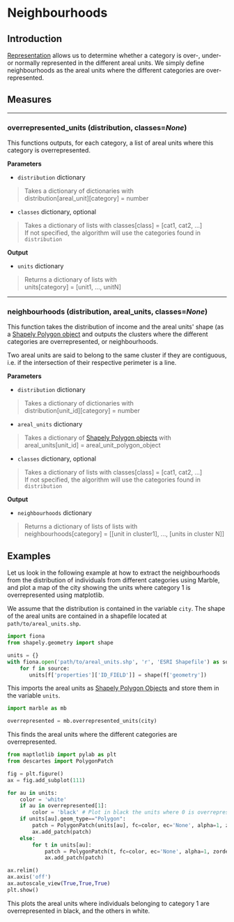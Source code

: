 # Neighbourhoods

## Introduction

[Representation](representation.md) allows us to determine whether a category is over-, under- or
normally represented in the different areal units. We simply define
neighbourhoods as the areal units where the different categories are
over-represented.

## Measures

----

### **overrepresented_units** (distribution, classes=*None*)

This functions outputs, for each category, a list of areal units where this
category is overrepresented.


**Parameters**

* `distribution`  dictionary
> Takes a dictionary of dictionaries with  
> distribution[areal_unit][category] = number 
* `classes` dictionary, optional
> Takes a dictionary of lists with classes[class] = [cat1, cat2, ...]  
> If not specified, the algorithm will use the categories found in
> `distribution`

**Output**

* `units` dictionary
> Returns a dictionary of lists with  
> units[category] = [unit1, ..., unitN]

----

### **neighbourhoods** (distribution, areal_units, classes=*None*)

This function takes the distribution of income and the areal units' shape (as a
[Shapely Polygon object](http://toblerity.org/shapely/manual.html) and outputs the clusters where the different categories
are overrepresented, or neighbourhoods. 

Two areal units are said to belong to the same cluster if they are contiguous,
i.e. if the intersection of their respective perimeter is a line.

**Parameters**

* `distribution`  dictionary
> Takes a dictionary of dictionaries with  
> distribution[unit_id][category] = number 
* `areal_units` dictionary
> Takes a dictionary of [Shapely Polygon objects](http://toblerity.org/shapely/manual.html) with   
> areal_units[unit_id] = areal_unit_polygon_object
* `classes` dictionary, optional
> Takes a dictionary of lists with classes[class] = [cat1, cat2, ...]  
> If not specified, the algorithm will use the categories found in
> `distribution`

**Output**

* `neighbourhoods` dictionary
> Returns a dictionary of lists of lists with  
> neighbourhoods[category] = [[unit in cluster1], ..., [units in cluster N]]

## Examples

Let us look in the following example at how to extract the neighbourhoods from
the distribution of individuals from different categories using Marble, and plot
a map of the city showing the units where category 1 is overrepresented using
matplotlib.

We assume that the distribution is contained in the variable `city`. The shape
of the areal units are contained in a shapefile located at
`path/to/areal_units.shp`.

```python
import fiona
from shapely.geometry import shape

units = {}
with fiona.open('path/to/areal_units.shp', 'r', 'ESRI Shapefile') as source:
    for f in source:
       units[f['properties']['ID_FIELD']] = shape(f['geometry'])
```

This imports the areal units as [Shapely Polygon Objects](http://toblerity.org/shapely/manual.html) and store them in the variable `units`.

```python
import marble as mb

overrepresented = mb.overrepresented_units(city)
```

This finds the areal units where the different categories are overrepresented.

```python
from maptlotlib import pylab as plt
from descartes import PolygonPatch

fig = plt.figure()
ax = fig.add_subplot(111)

for au in units:
    color = 'white'
    if au in overrepresented[1]:
        color = 'black' # Plot in black the units where 0 is overrepresented
    if units[au].geom_type=="Polygon":
        patch = PolygonPatch(units[au], fc=color, ec='None', alpha=1, zorder=1)
        ax.add_patch(patch)
    else:
        for t in units[au]:
            patch = PolygonPatch(t, fc=color, ec='None', alpha=1, zorder=1)
            ax.add_patch(patch)

ax.relim()
ax.axis('off')
ax.autoscale_view(True,True,True)
plt.show()
```
This plots the areal units where individuals belonging to category 1 are
overrepresented in black, and the others in white.
